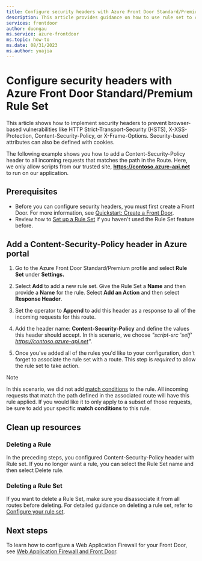 ```yaml
---
title: Configure security headers with Azure Front Door Standard/Premium Rule Set
description: This article provides guidance on how to use rule set to configure security headers. 
services: frontdoor
author: duongau
ms.service: azure-frontdoor
ms.topic: how-to
ms.date: 08/31/2023
ms.author: yuajia
---
```


# Configure security headers with Azure Front Door Standard/Premium Rule Set

This article shows how to implement security headers to prevent browser-based vulnerabilities like HTTP Strict-Transport-Security (HSTS), X-XSS-Protection, Content-Security-Policy, or X-Frame-Options. Security-based attributes can also be defined with cookies.

The following example shows you how to add a Content-Security-Policy header to all incoming requests that matches the path in the Route. Here, we only allow scripts from our trusted site, **https://contoso.azure-api.net** to run on our application.

## Prerequisites

* Before you can configure security headers, you must first create a Front Door. For more information, see [Quickstart: Create a Front Door](create-front-door-portal.md).
* Review how to [Set up a Rule Set](how-to-configure-rule-set.md) if you haven't used the Rule Set feature before.

## Add a Content-Security-Policy header in Azure portal

1. Go to the Azure Front Door Standard/Premium profile and select **Rule Set** under **Settings.**

1. Select **Add** to add a new rule set. Give the Rule Set a **Name** and then provide a **Name** for the rule. Select **Add an Action** and then select **Response Header**.

1. Set the operator to **Append** to add this header as a response to all of the incoming requests for this route.

1. Add the header name: **Content-Security-Policy** and define the values this header should accept. In this scenario, we choose *"script-src 'self' https://contoso.azure-api.net"*.

1. Once you've added all of the rules you'd like to your configuration, don't forget to associate the rule set with a route. This step is *required* to allow the rule set to take action. 

> [!NOTE]
> In this scenario, we did not add [match conditions](concept-rule-set-match-conditions.md) to the rule. All incoming requests that match the path defined in the associated route will have this rule applied. If you would like it to only apply to a subset of those requests, be sure to add your specific **match conditions** to this rule.

## Clean up resources

### Deleting a Rule

In the preceding steps, you configured Content-Security-Policy header with Rule set. If you no longer want a rule, you can select the Rule Set name and then select Delete rule. 

### Deleting a Rule Set

If you want to delete a Rule Set, make sure you disassociate it from all routes before deleting. For detailed guidance on deleting a rule set, refer to [Configure your rule set](how-to-configure-rule-set.md).

## Next steps

To learn how to configure a Web Application Firewall for your Front Door, see [Web Application Firewall and Front Door](../../web-application-firewall/afds/afds-overview.md).
